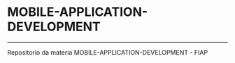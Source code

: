 # MOBILE-APPLICATION-DEVELOPMENT
-------

Repositorio da materia MOBILE-APPLICATION-DEVELOPMENT - FIAP

